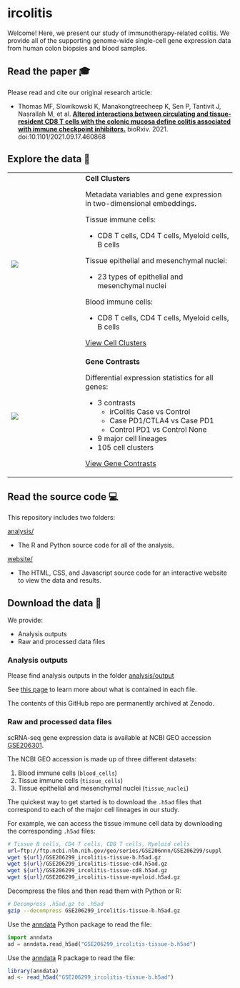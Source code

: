 # ircolitis

Welcome! Here, we present our study of immunotherapy-related colitis. We
provide all of the supporting genome-wide single-cell gene expression data from
human colon biopsies and blood samples.


## Read the paper :mortar_board: 

Please read and cite our original research article:

- Thomas MF, Slowikowski K, Manakongtreecheep K, Sen P, Tantivit J, Nasrallah M,
et al. <b><a rel="noopener" target="#"
href="https://doi.org/10.1101/2021.09.17.460868">Altered interactions between
circulating and tissue-resident CD8 T cells with the colonic mucosa define
colitis associated with immune checkpoint inhibitors.</a></b> bioRxiv. 2021. doi:10.1101/2021.09.17.460868


## Explore the data :microscope: 
<table>
<tr>
<td width="33%">
<a href="https://villani.mgh.harvard.edu/ircolitis/app/?ds=a12_4_4_t4_cd8_1_2&gene=PDCD1">
<img src="https://user-images.githubusercontent.com/209714/182650768-3d646624-6655-489d-b5ea-f4309d0d1931.png"></img>
</a>
</td>
<td>
<b>Cell Clusters</b>

Metadata variables and gene expression in two-dimensional embeddings.

Tissue immune cells:
- CD8 T cells, CD4 T cells, Myeloid cells, B cells

Tissue epithelial and mesenchymal nuclei:
- 23 types of epithelial and mesenchymal nuclei

Blood immune cells:
- CD8 T cells, CD4 T cells, Myeloid cells, B cells

<a href="https://villani.mgh.harvard.edu/ircolitis/app/?ds=a12_4_4_t4_cd8_1_2&gene=PDCD1">View Cell Clusters</a>
</td>
</tr>
<tr>
<td>
<a href="https://villani.mgh.harvard.edu/ircolitis/de?gene=IL26">
<img src="https://user-images.githubusercontent.com/209714/182650864-02e76b1e-cad5-4a36-ba10-668c8f956cdd.png"></img>
</a>
</td>
<td>
<b>Gene Contrasts</b>

Differential expression statistics for all genes:
- 3 contrasts
    - irColitis Case vs Control
    - Case PD1/CTLA4 vs Case PD1
    - Control PD1 vs Control None
- 9 major cell lineages
- 105 cell clusters

<a href="https://villani.mgh.harvard.edu/ircolitis/de?gene=IL26">View Gene Contrasts</a>
</td>
</tr>
</table>


## Read the source code &#x1F4BB;

This repository includes two folders:

[analysis/][analysis]
- The R and Python source code for all of the analysis.

[website/][website]
- The HTML, CSS, and Javascript source code for an interactive website to view the data and results.

[analysis]: https://github.com/villani-lab/ircolitis/tree/master/analysis
[website]: https://github.com/villani-lab/ircolitis/tree/master/website


## Download the data &#x1F4BE;

We provide:

- Analysis outputs
- Raw and processed data files


### Analysis outputs

Please find analysis outputs in the folder [analysis/output](analysis/output)

See [this page](https://villani.mgh.harvard.edu/ircolitis/tables.html) to learn
more about what is contained in each file.

The contents of this GitHub repo are permanently archived at Zenodo.


### Raw and processed data files

scRNA-seq gene expression data is available at NCBI GEO accession [GSE206301].

[GSE206301]: https://www.ncbi.nlm.nih.gov/geo/query/acc.cgi?acc=GSE206301

The NCBI GEO accession is made up of three different datasets:

1. Blood immune cells (`blood_cells`)
2. Tissue immune cells (`tissue_cells`)
3. Tissue epithelial and mesenchymal nuclei (`tissue_nuclei`)

The quickest way to get started is to download the `.h5ad` files that
correspond to each of the major cell lineages in our study.

For example, we can access the tissue immune cell data by downloading the
corresponding `.h5ad` files:

```bash
# Tissue B cells, CD4 T cells, CD8 T cells, Myeloid cells
url=ftp://ftp.ncbi.nlm.nih.gov/geo/series/GSE206nnn/GSE206299/suppl
wget ${url}/GSE206299_ircolitis-tissue-b.h5ad.gz
wget ${url}/GSE206299_ircolitis-tissue-cd4.h5ad.gz
wget ${url}/GSE206299_ircolitis-tissue-cd8.h5ad.gz
wget ${url}/GSE206299_ircolitis-tissue-myeloid.h5ad.gz
```

Decompress the files and then read them with Python or R:

```bash
# Decompress .h5ad.gz to .h5ad
gzip --decompress GSE206299_ircolitis-tissue-b.h5ad.gz
```

Use the [anndata](https://pypi.org/project/anndata/) Python package to read the file:

```Python
import anndata
ad = anndata.read_h5ad("GSE206299_ircolitis-tissue-b.h5ad")
```

Use the [anndata](https://CRAN.R-project.org/package=anndata ) R package to read the file:

```R
library(anndata)
ad <- read_h5ad("GSE206299_ircolitis-tissue-b.h5ad")
```

